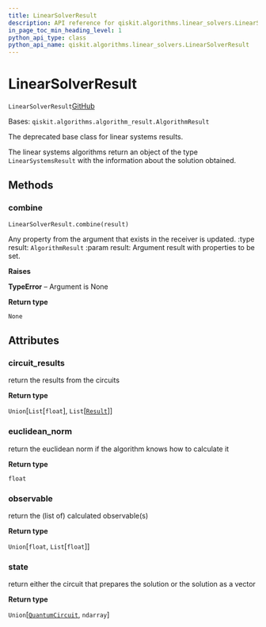 ```yaml
---
title: LinearSolverResult
description: API reference for qiskit.algorithms.linear_solvers.LinearSolverResult
in_page_toc_min_heading_level: 1
python_api_type: class
python_api_name: qiskit.algorithms.linear_solvers.LinearSolverResult
---
```


# LinearSolverResult

<span id="qiskit.algorithms.linear_solvers.LinearSolverResult" />

`LinearSolverResult`[GitHub](https://github.com/qiskit/qiskit/tree/stable/0.41/qiskit/algorithms/linear_solvers/linear_solver.py "view source code")

Bases: `qiskit.algorithms.algorithm_result.AlgorithmResult`

The deprecated base class for linear systems results.

The linear systems algorithms return an object of the type `LinearSystemsResult` with the information about the solution obtained.

## Methods

### combine

<span id="qiskit.algorithms.linear_solvers.LinearSolverResult.combine" />

`LinearSolverResult.combine(result)`

Any property from the argument that exists in the receiver is updated. :type result: `AlgorithmResult` :param result: Argument result with properties to be set.

**Raises**

**TypeError** – Argument is None

**Return type**

`None`

## Attributes

<span id="qiskit.algorithms.linear_solvers.LinearSolverResult.circuit_results" />

### circuit\_results

return the results from the circuits

**Return type**

`Union`\[`List`\[`float`], `List`\[[`Result`](qiskit.result.Result "qiskit.result.result.Result")]]

<span id="qiskit.algorithms.linear_solvers.LinearSolverResult.euclidean_norm" />

### euclidean\_norm

return the euclidean norm if the algorithm knows how to calculate it

**Return type**

`float`

<span id="qiskit.algorithms.linear_solvers.LinearSolverResult.observable" />

### observable

return the (list of) calculated observable(s)

**Return type**

`Union`\[`float`, `List`\[`float`]]

<span id="qiskit.algorithms.linear_solvers.LinearSolverResult.state" />

### state

return either the circuit that prepares the solution or the solution as a vector

**Return type**

`Union`\[[`QuantumCircuit`](qiskit.circuit.QuantumCircuit "qiskit.circuit.quantumcircuit.QuantumCircuit"), `ndarray`]

